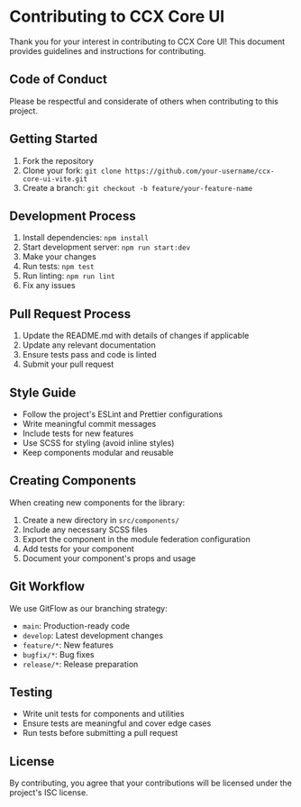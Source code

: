 # Contributing to CCX Core UI

Thank you for your interest in contributing to CCX Core UI! This document provides guidelines and instructions for contributing.

## Code of Conduct

Please be respectful and considerate of others when contributing to this project.

## Getting Started

1. Fork the repository
2. Clone your fork: `git clone https://github.com/your-username/ccx-core-ui-vite.git`
3. Create a branch: `git checkout -b feature/your-feature-name`

## Development Process

1. Install dependencies: `npm install`
2. Start development server: `npm run start:dev`
3. Make your changes
4. Run tests: `npm test`
5. Run linting: `npm run lint`
6. Fix any issues

## Pull Request Process

1. Update the README.md with details of changes if applicable
2. Update any relevant documentation
3. Ensure tests pass and code is linted
4. Submit your pull request

## Style Guide

- Follow the project's ESLint and Prettier configurations
- Write meaningful commit messages
- Include tests for new features
- Use SCSS for styling (avoid inline styles)
- Keep components modular and reusable

## Creating Components

When creating new components for the library:

1. Create a new directory in `src/components/`
2. Include any necessary SCSS files
3. Export the component in the module federation configuration
4. Add tests for your component
5. Document your component's props and usage

## Git Workflow

We use GitFlow as our branching strategy:

- `main`: Production-ready code
- `develop`: Latest development changes
- `feature/*`: New features
- `bugfix/*`: Bug fixes
- `release/*`: Release preparation

## Testing

- Write unit tests for components and utilities
- Ensure tests are meaningful and cover edge cases
- Run tests before submitting a pull request

## License

By contributing, you agree that your contributions will be licensed under the project's ISC license.
